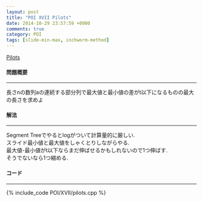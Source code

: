 ```yaml
---
layout: post
title: "POI XVII Pilots"
date: 2014-10-29 23:57:59 +0900
comments: true
category: POI
tags: [slide-min-max, inchworm-method]
---
```


[Pilots](http://main.edu.pl/en/archive/oi/17/pil)

#### 問題概要

****

長さnの数列aの連続する部分列で最大値と最小値の差がt以下になるものの最大の長さを求めよ

#### 解法

****

Segment Treeでやるとlogがついて計算量的に厳しい.  
スライド最小値と最大値をしゃくとりしながらやる.  
最大値-最小値がt以下ならまだ伸ばせるかもしれないので1つ伸ばす.  
そうでないなら1つ縮める.

#### コード

****

{% include_code POI/XVII/pilots.cpp %}

